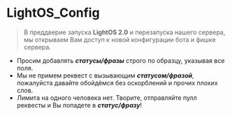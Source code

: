 # LightOS_Config

> В преддверие запуска **LightOS 2.0** и перезапуска нашего сервера, мы открываем Вам доступ к новой конфигурации бота и фишке сервера.

- Просим добавлять ***статусы/фразы*** строго по образцу, указывая все поля.
- Мы не примем реквест с вызывающим ***статусом/фразой***, пожалуйста давайте обойдёмся без оскорблений и прочих плохих слов.
- Лимита на одного человека нет. Творите, отправляйте пулл реквесты и Вы попадете в ***статус/фразу***!
